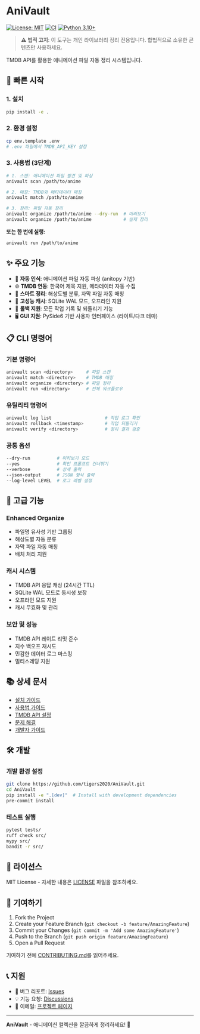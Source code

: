 # AniVault

[![License: MIT](https://img.shields.io/badge/License-MIT-yellow.svg)](https://opensource.org/licenses/MIT)
[![CI](https://github.com/tigers2020/AniVault/workflows/CI/badge.svg)](https://github.com/tigers2020/AniVault/actions)
[![Python 3.10+](https://img.shields.io/badge/python-3.10+-blue.svg)](https://www.python.org/downloads/)

> **⚠️ 법적 고지**: 이 도구는 개인 라이브러리 정리 전용입니다. 합법적으로 소유한 콘텐츠만 사용하세요.

TMDB API를 활용한 애니메이션 파일 자동 정리 시스템입니다.

## 🚀 빠른 시작

### 1. 설치
```bash
pip install -e .
```

### 2. 환경 설정
```bash
cp env.template .env
# .env 파일에서 TMDB_API_KEY 설정
```

### 3. 사용법 (3단계)
```bash
# 1. 스캔: 애니메이션 파일 발견 및 파싱
anivault scan /path/to/anime

# 2. 매칭: TMDB와 메타데이터 매칭
anivault match /path/to/anime

# 3. 정리: 파일 자동 정리
anivault organize /path/to/anime --dry-run  # 미리보기
anivault organize /path/to/anime            # 실제 정리
```

**또는 한 번에 실행:**
```bash
anivault run /path/to/anime
```

## ✨ 주요 기능

- 🎯 **자동 인식**: 애니메이션 파일 자동 파싱 (anitopy 기반)
- 🌐 **TMDB 연동**: 한국어 제목 지원, 메타데이터 자동 수집
- 📁 **스마트 정리**: 해상도별 분류, 자막 파일 자동 매칭
- 💾 **고성능 캐시**: SQLite WAL 모드, 오프라인 지원
- 🔄 **롤백 지원**: 모든 작업 기록 및 되돌리기 기능
- 🖥️ **GUI 지원**: PySide6 기반 사용자 인터페이스 (라이트/다크 테마)

## 📋 CLI 명령어

### 기본 명령어
```bash
anivault scan <directory>     # 파일 스캔
anivault match <directory>    # TMDB 매칭
anivault organize <directory> # 파일 정리
anivault run <directory>      # 전체 워크플로우
```

### 유틸리티 명령어
```bash
anivault log list                    # 작업 로그 확인
anivault rollback <timestamp>        # 작업 되돌리기
anivault verify <directory>          # 정리 결과 검증
```

### 공통 옵션
```bash
--dry-run          # 미리보기 모드
--yes              # 확인 프롬프트 건너뛰기
--verbose          # 상세 출력
--json-output      # JSON 형식 출력
--log-level LEVEL  # 로그 레벨 설정
```

## 🔧 고급 기능

### Enhanced Organize
- 파일명 유사성 기반 그룹핑
- 해상도별 자동 분류
- 자막 파일 자동 매칭
- 배치 처리 지원

### 캐시 시스템
- TMDB API 응답 캐싱 (24시간 TTL)
- SQLite WAL 모드로 동시성 보장
- 오프라인 모드 지원
- 캐시 무효화 및 관리

### 보안 및 성능
- TMDB API 레이트 리밋 준수
- 지수 백오프 재시도
- 민감한 데이터 로그 마스킹
- 멀티스레딩 지원

## 📚 상세 문서

- [설치 가이드](docs/installation.md)
- [사용법 가이드](docs/usage.md)
- [TMDB API 설정](docs/tmdb-setup.md)
- [문제 해결](docs/troubleshooting.md)
- [개발자 가이드](docs/development.md)

## 🛠️ 개발

### 개발 환경 설정
```bash
git clone https://github.com/tigers2020/AniVault.git
cd AniVault
pip install -e ".[dev]"  # Install with development dependencies
pre-commit install
```

### 테스트 실행
```bash
pytest tests/
ruff check src/
mypy src/
bandit -r src/
```

## 📄 라이선스

MIT License - 자세한 내용은 [LICENSE](LICENSE) 파일을 참조하세요.

## 🤝 기여하기

1. Fork the Project
2. Create your Feature Branch (`git checkout -b feature/AmazingFeature`)
3. Commit your Changes (`git commit -m 'Add some AmazingFeature'`)
4. Push to the Branch (`git push origin feature/AmazingFeature`)
5. Open a Pull Request

기여하기 전에 [CONTRIBUTING.md](CONTRIBUTING.md)를 읽어주세요.

## 📞 지원

- 🐛 버그 리포트: [Issues](https://github.com/tigers2020/AniVault/issues)
- 💡 기능 요청: [Discussions](https://github.com/tigers2020/AniVault/discussions)
- 📧 이메일: [프로젝트 페이지](https://github.com/tigers2020/AniVault)

---

**AniVault** - 애니메이션 컬렉션을 깔끔하게 정리하세요! 🎌
